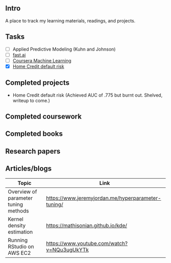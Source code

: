 ## Intro
A place to track my learning materials, readings, and projects.

## Tasks
- [ ] Applied Predictive Modeling (Kuhn and Johnson)
- [ ] [fast.ai](http://www.fast.ai/)
- [ ] [Coursera Machine Learning](https://www.coursera.org/learn/machine-learning)
- [x] [Home Credit default risk](https://www.kaggle.com/c/home-credit-default-risk)

## Completed projects
* Home Credit default risk (Achieved AUC of .775 but burnt out. Shelved, writeup to come.) 

## Completed coursework

## Completed books 

## Research papers

## Articles/blogs

| Topic | Link |
| --- | --- |
| Overview of parameter tuning methods | https://www.jeremyjordan.me/hyperparameter-tuning/ |
| Kernel density estimation | https://mathisonian.github.io/kde/ |
| Running RStudio on AWS EC2 | https://www.youtube.com/watch?v=NQu3ugUkYTk |

